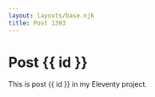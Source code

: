 ```yaml
---
layout: layouts/base.njk
title: Post 1393
---
```


# Post {{ id }}

This is post {{ id }} in my Eleventy project.
